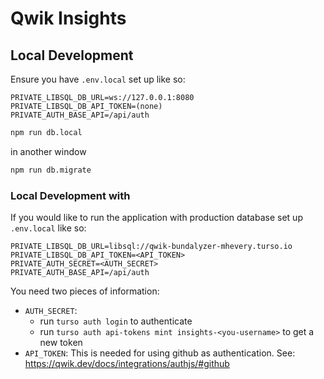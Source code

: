 # Qwik Insights

## Local Development

Ensure you have `.env.local` set up like so:

```
PRIVATE_LIBSQL_DB_URL=ws://127.0.0.1:8080
PRIVATE_LIBSQL_DB_API_TOKEN=(none)
PRIVATE_AUTH_BASE_API=/api/auth
```

```sh
npm run db.local
```

in another window

```sh
npm run db.migrate
```

### Local Development with

If you would like to run the application with production database set up `.env.local` like so:

```
PRIVATE_LIBSQL_DB_URL=libsql://qwik-bundalyzer-mhevery.turso.io
PRIVATE_LIBSQL_DB_API_TOKEN=<API_TOKEN>
PRIVATE_AUTH_SECRET=<AUTH_SECRET>
PRIVATE_AUTH_BASE_API=/api/auth
```

You need two pieces of information:

- `AUTH_SECRET`:
  - run `turso auth login` to authenticate
  - run `turso auth api-tokens mint insights-<you-username>` to get a new token
- `API_TOKEN`: This is needed for using github as authentication. See: https://qwik.dev/docs/integrations/authjs/#github
